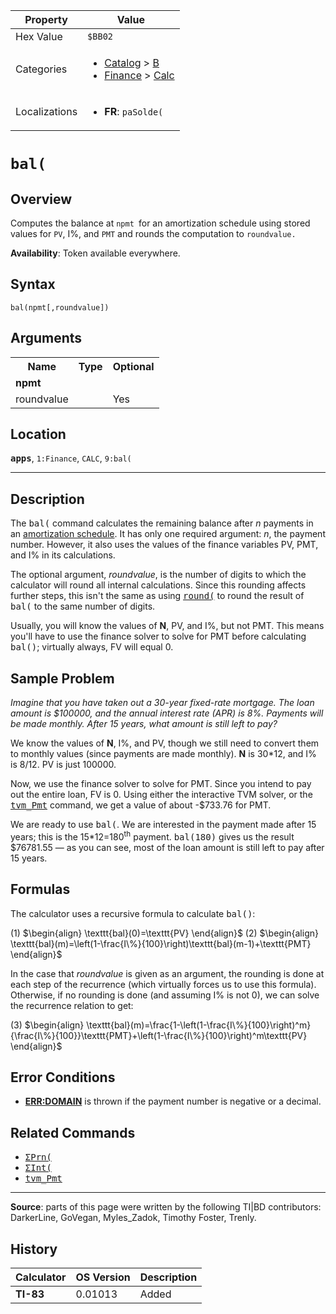 | Property      | Value |
|---------------|-------|
| Hex Value     | `$BB02`|
| Categories    | <ul><li>[Catalog](<../categories/Catalog.md>) > [B](<../categories/Catalog.md#B>)</li><li>[Finance](<../categories/Finance.md>) > [Calc](<../categories/Finance.md#Calc>)</li></ul> |
| Localizations | <ul><li><b>FR</b>: `paSolde(`</li></ul> |

# `bal(`

## Overview
Computes the balance at `npmt `for an amortization schedule using stored values for `PV`, I%, and `PMT` and rounds the computation to `roundvalue.`


<b>Availability</b>: Token available everywhere.

## Syntax
`bal(npmt[,roundvalue])`

## Arguments
<table>
<tr><th>Name</th><th>Type</th><th>Optional</th></tr>

<tr><td><b>npmt</b></td><td></td><td></td></tr>

<tr><td>roundvalue</td><td></td><td>Yes</td></tr>

</table>

## Location
<tt><kbd><b>apps</b></kbd></tt>, `1:Finance`, `CALC`, `9:bal(`
<hr>

## Description

The <tt>bal(</tt> command calculates the remaining balance after _n_ payments in an [amortization schedule](http://en.wikipedia.org/wiki/Amortization_schedule). It has only one required argument: _n_, the payment number. However, it also uses the values of the finance variables PV, PMT, and I% in its calculations.

The optional argument, _roundvalue_, is the number of digits to which the calculator will round all internal calculations. Since this rounding affects further steps, this isn't the same as using <tt><a href="round(.md">round(</a></tt> to round the result of <tt>bal(</tt> to the same number of digits.

Usually, you will know the values of **N**, PV, and I%, but not PMT. This means you'll have to use the finance solver to solve for PMT before calculating <tt>bal()</tt>; virtually always, FV will equal 0.

## Sample Problem

_Imagine that you have taken out a 30-year fixed-rate mortgage. The loan amount is $100000, and the annual interest rate (APR) is 8%. Payments will be made monthly. After 15 years, what amount is still left to pay?_

We know the values of **N**, I%, and PV, though we still need to convert them to monthly values (since payments are made monthly). **N** is 30*12, and I% is 8/12. PV is just 100000.

Now, we use the finance solver to solve for PMT. Since you intend to pay out the entire loan, FV is 0. Using either the interactive TVM solver, or the <tt><a href="tvm_Pmt.md">tvm_Pmt</a></tt> command, we get a value of about -$733.76 for PMT.

We are ready to use <tt>bal(</tt>. We are interested in the payment made after 15 years; this is the 15*12=180<sup>th</sup> payment. <tt>bal(180)</tt> gives us the result $76781.55 — as you can see, most of the loan amount is still left to pay after 15 years.

## Formulas

The calculator uses a recursive formula to calculate <tt>bal()</tt>:

(1) $`\begin{align} \texttt{bal}(0)=\texttt{PV} \end{align}`$ (2) $`\begin{align} \texttt{bal}(m)=\left(1-\frac{I\%}{100}\right)\texttt{bal}(m-1)+\texttt{PMT} \end{align}`$ 

In the case that _roundvalue_ is given as an argument, the rounding is done at each step of the recurrence (which virtually forces us to use this formula). Otherwise, if no rounding is done (and assuming I% is not 0), we can solve the recurrence relation to get:

(3) $`\begin{align} \texttt{bal}(m)=\frac{1-\left(1-\frac{I\%}{100}\right)^m}{\frac{I\%}{100}}\texttt{PMT}+\left(1-\frac{I\%}{100}\right)^m\texttt{PV} \end{align}`$ 

## Error Conditions

*   **[ERR:DOMAIN](errors#domain)** is thrown if the payment number is negative or a decimal.

## Related Commands

*   <tt><a href="ΣPrn(.md">ΣPrn(</a></tt>
*   <tt><a href="ΣInt(.md">ΣInt(</a></tt>
*   <tt><a href="tvm_Pmt.md">tvm_Pmt</a></tt>

* * *

**Source**: parts of this page were written by the following TI|BD contributors: DarkerLine, GoVegan, Myles_Zadok, Timothy Foster, Trenly.

## History
| Calculator | OS Version | Description |
|------------|------------|-------------|
| <b>TI-83</b> | 0.01013 | Added |


